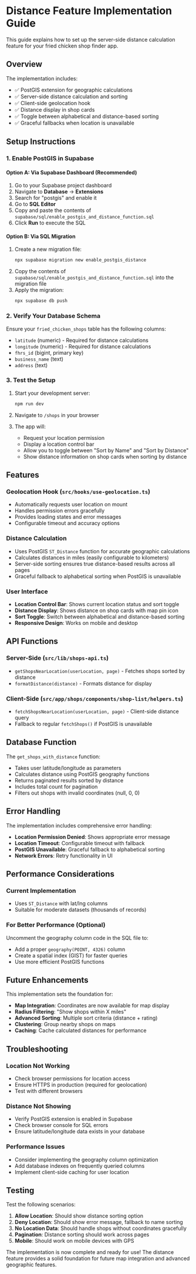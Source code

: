 # Distance Feature Implementation Guide

This guide explains how to set up the server-side distance calculation feature for your fried chicken shop finder app.

## Overview

The implementation includes:

- ✅ PostGIS extension for geographic calculations
- ✅ Server-side distance calculation and sorting
- ✅ Client-side geolocation hook
- ✅ Distance display in shop cards
- ✅ Toggle between alphabetical and distance-based sorting
- ✅ Graceful fallbacks when location is unavailable

## Setup Instructions

### 1. Enable PostGIS in Supabase

#### Option A: Via Supabase Dashboard (Recommended)

1. Go to your Supabase project dashboard
2. Navigate to **Database** → **Extensions**
3. Search for "postgis" and enable it
4. Go to **SQL Editor**
5. Copy and paste the contents of `supabase/sql/enable_postgis_and_distance_function.sql`
6. Click **Run** to execute the SQL

#### Option B: Via SQL Migration

1. Create a new migration file:
   ```bash
   npx supabase migration new enable_postgis_distance
   ```
2. Copy the contents of `supabase/sql/enable_postgis_and_distance_function.sql` into the migration file
3. Apply the migration:
   ```bash
   npx supabase db push
   ```

### 2. Verify Your Database Schema

Ensure your `fried_chicken_shops` table has the following columns:

- `latitude` (numeric) - Required for distance calculations
- `longitude` (numeric) - Required for distance calculations
- `fhrs_id` (bigint, primary key)
- `business_name` (text)
- `address` (text)

### 3. Test the Setup

1. Start your development server:

   ```bash
   npm run dev
   ```

2. Navigate to `/shops` in your browser

3. The app will:
   - Request your location permission
   - Display a location control bar
   - Allow you to toggle between "Sort by Name" and "Sort by Distance"
   - Show distance information on shop cards when sorting by distance

## Features

### Geolocation Hook (`src/hooks/use-geolocation.ts`)

- Automatically requests user location on mount
- Handles permission errors gracefully
- Provides loading states and error messages
- Configurable timeout and accuracy options

### Distance Calculation

- Uses PostGIS `ST_Distance` function for accurate geographic calculations
- Calculates distances in miles (easily configurable to kilometers)
- Server-side sorting ensures true distance-based results across all pages
- Graceful fallback to alphabetical sorting when PostGIS is unavailable

### User Interface

- **Location Control Bar**: Shows current location status and sort toggle
- **Distance Display**: Shows distance on shop cards with map pin icon
- **Sort Toggle**: Switch between alphabetical and distance-based sorting
- **Responsive Design**: Works on mobile and desktop

## API Functions

### Server-Side (`src/lib/shops-api.ts`)

- `getShopsNearLocation(userLocation, page)` - Fetches shops sorted by distance
- `formatDistance(distance)` - Formats distance for display

### Client-Side (`src/app/shops/components/shop-list/helpers.ts`)

- `fetchShopsNearLocation(userLocation, page)` - Client-side distance query
- Fallback to regular `fetchShops()` if PostGIS is unavailable

## Database Function

The `get_shops_with_distance` function:

- Takes user latitude/longitude as parameters
- Calculates distance using PostGIS geography functions
- Returns paginated results sorted by distance
- Includes total count for pagination
- Filters out shops with invalid coordinates (null, 0, 0)

## Error Handling

The implementation includes comprehensive error handling:

- **Location Permission Denied**: Shows appropriate error message
- **Location Timeout**: Configurable timeout with fallback
- **PostGIS Unavailable**: Graceful fallback to alphabetical sorting
- **Network Errors**: Retry functionality in UI

## Performance Considerations

### Current Implementation

- Uses `ST_Distance` with lat/lng columns
- Suitable for moderate datasets (thousands of records)

### For Better Performance (Optional)

Uncomment the geography column code in the SQL file to:

- Add a proper `geography(POINT, 4326)` column
- Create a spatial index (GIST) for faster queries
- Use more efficient PostGIS functions

## Future Enhancements

This implementation sets the foundation for:

- **Map Integration**: Coordinates are now available for map display
- **Radius Filtering**: "Show shops within X miles"
- **Advanced Sorting**: Multiple sort criteria (distance + rating)
- **Clustering**: Group nearby shops on maps
- **Caching**: Cache calculated distances for performance

## Troubleshooting

### Location Not Working

- Check browser permissions for location access
- Ensure HTTPS in production (required for geolocation)
- Test with different browsers

### Distance Not Showing

- Verify PostGIS extension is enabled in Supabase
- Check browser console for SQL errors
- Ensure latitude/longitude data exists in your database

### Performance Issues

- Consider implementing the geography column optimization
- Add database indexes on frequently queried columns
- Implement client-side caching for user location

## Testing

Test the following scenarios:

1. **Allow Location**: Should show distance sorting option
2. **Deny Location**: Should show error message, fallback to name sorting
3. **No Location Data**: Should handle shops without coordinates gracefully
4. **Pagination**: Distance sorting should work across pages
5. **Mobile**: Should work on mobile devices with GPS

The implementation is now complete and ready for use! The distance feature provides a solid foundation for future map integration and advanced geographic features.
